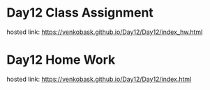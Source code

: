 # Day12 Class Assignment
hosted link: https://venkobask.github.io/Day12/Day12/index_hw.html

# Day12 Home Work
hosted link: https://venkobask.github.io/Day12/Day12/index.html
